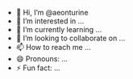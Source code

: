 - 👋 Hi, I’m @aeonturine
- 👀 I’m interested in ...
- 🌱 I’m currently learning ...
- 💞️ I’m looking to collaborate on ...
- 📫 How to reach me ...
- 😄 Pronouns: ...
- ⚡ Fun fact: ...

<!---
aeonturine/aeonturine is a ✨ special ✨ repository because its `README.md` (this file) appears on your GitHub profile.
You can click the Preview link to take a look at your changes.
--->

